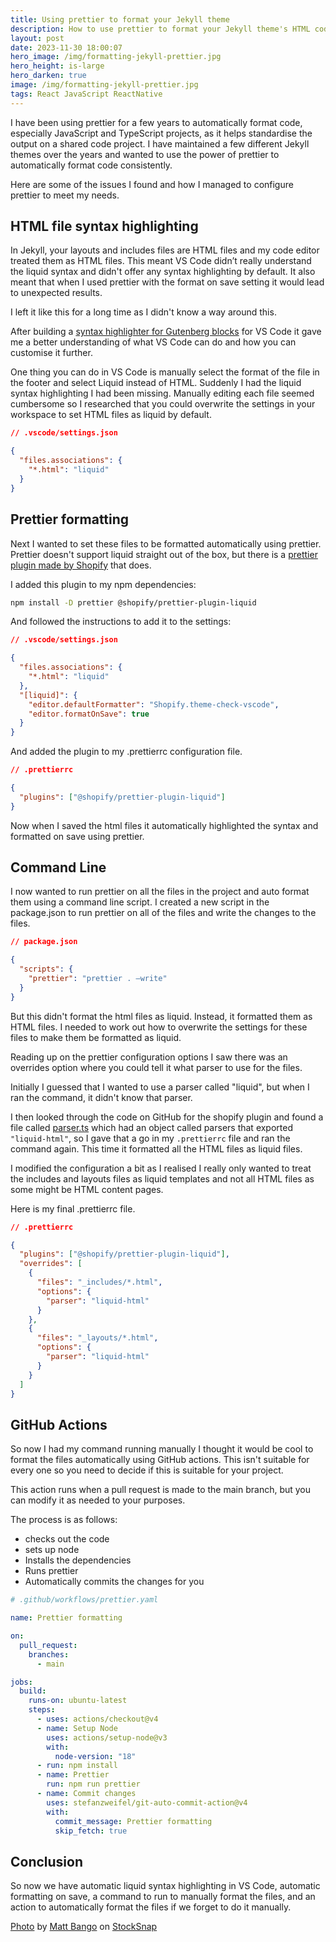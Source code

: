 ```yaml
---
title: Using prettier to format your Jekyll theme
description: How to use prettier to format your Jekyll theme's HTML code
layout: post
date: 2023-11-30 18:00:07
hero_image: /img/formatting-jekyll-prettier.jpg
hero_height: is-large
hero_darken: true
image: /img/formatting-jekyll-prettier.jpg
tags: React JavaScript ReactNative
---
```


I have been using prettier for a few years to automatically format code, especially JavaScript and TypeScript projects, as it helps standardise the output on a shared code project. I have maintained a few different Jekyll themes over the years and wanted to use the power of prettier to automatically format code consistently.

Here are some of the issues I found and how I managed to configure prettier to meet my needs.

## HTML file syntax highlighting

In Jekyll, your layouts and includes files are HTML files and my code editor treated them as HTML files. This meant VS Code didn’t really understand the liquid syntax and didn't offer any syntax highlighting by default. It also meant that when I used prettier with the format on save setting it would lead to unexpected results.

I left it like this for a long time as I didn't know a way around this.

After building a [syntax highlighter for Gutenberg blocks](https://marketplace.visualstudio.com/items?itemName=chrisrhymes.gutenburg-comment-highlight) for VS Code it gave me a better understanding of what VS Code can do and how you can customise it further.

One thing you can do in VS Code is manually select the format of the file in the footer and select Liquid instead of HTML. Suddenly I had the liquid syntax highlighting I had been missing. Manually editing each file seemed cumbersome so I researched that you could overwrite the settings in your workspace to set HTML files as liquid by default.

```json
// .vscode/settings.json

{
  "files.associations": {
    "*.html": "liquid"
  }
}
```

## Prettier formatting

Next I wanted to set these files to be formatted automatically using prettier. Prettier doesn't support liquid straight out of the box, but there is a [prettier plugin made by Shopify](https://github.com/Shopify/prettier-plugin-liquid) that does.

I added this plugin to my npm dependencies:

```bash
npm install -D prettier @shopify/prettier-plugin-liquid
```

And followed the instructions to add it to the settings:

```json
// .vscode/settings.json

{
  "files.associations": {
    "*.html": "liquid"
  },
  "[liquid]": {
    "editor.defaultFormatter": "Shopify.theme-check-vscode",
    "editor.formatOnSave": true
  }
}
```

And added the plugin to my .prettierrc configuration file.

```json
// .prettierrc

{
  "plugins": ["@shopify/prettier-plugin-liquid"]
}
```

Now when I saved the html files it automatically highlighted the syntax and formatted on save using prettier.

## Command Line

I now wanted to run prettier on all the files in the project and auto format them using a command line script. I created a new script in the package.json to run prettier on all of the files and write the changes to the files.

```json
// package.json

{
  "scripts": {
    "prettier": "prettier . —write"
  }
}
```

But this didn't format the html files as liquid. Instead, it formatted them as HTML files. I needed to work out how to overwrite the settings for these files to make them be formatted as liquid.

Reading up on the prettier configuration options I saw there was an overrides option where you could tell it what parser to use for the files.

Initially I guessed that I wanted to use a parser called "liquid", but when I ran the command, it didn't know that parser.

I then looked through the code on GitHub for the shopify plugin and found a file called [parser.ts](https://github.com/Shopify/theme-tools/blob/main/packages/prettier-plugin-liquid/src/parser.ts) which had an object called parsers that exported `"liquid-html"`, so I gave that a go in my `.prettierrc` file and ran the command again. This time it formatted all the HTML files as liquid files.

I modified the configuration a bit as I realised I really only wanted to treat the includes and layouts files as liquid templates and not all HTML files as some might be HTML content pages.

Here is my final .prettierrc file.

```json
// .prettierrc

{
  "plugins": ["@shopify/prettier-plugin-liquid"],
  "overrides": [
    {
      "files": "_includes/*.html",
      "options": {
        "parser": "liquid-html"
      }
    },
    {
      "files": "_layouts/*.html",
      "options": {
        "parser": "liquid-html"
      }
    }
  ]
}
```

## GitHub Actions

So now I had my command running manually I thought it would be cool to format the files automatically using GitHub actions. This isn't suitable for every one so you need to decide if this is suitable for your project.

This action runs when a pull request is made to the main branch, but you can modify it as needed to your purposes.

The process is as follows:

- checks out the code
- sets up node
- Installs the dependencies
- Runs prettier
- Automatically commits the changes for you

```yaml
# .github/workflows/prettier.yaml

name: Prettier formatting

on:
  pull_request:
    branches:
      - main

jobs:
  build:
    runs-on: ubuntu-latest
    steps:
      - uses: actions/checkout@v4
      - name: Setup Node
        uses: actions/setup-node@v3
        with:
          node-version: "18"
      - run: npm install
      - name: Prettier
        run: npm run prettier
      - name: Commit changes
        uses: stefanzweifel/git-auto-commit-action@v4
        with:
          commit_message: Prettier formatting
          skip_fetch: true
```

## Conclusion

So now we have automatic liquid syntax highlighting in VS Code, automatic formatting on save, a command to run to manually format the files, and an action to automatically format the files if we forget to do it manually.

<a href="https://stocksnap.io/photo/city-skyline-68NE2VS3GG">Photo</a> by <a href="https://stocksnap.io/author/mattbangophotos">Matt Bango</a> on <a href="https://stocksnap.io">StockSnap</a>
